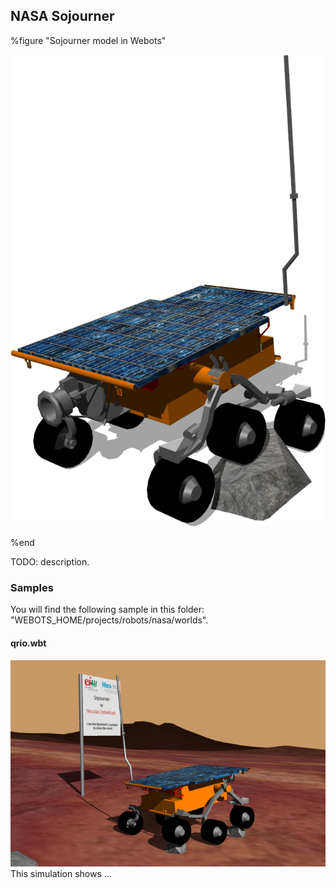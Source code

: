 ## NASA Sojourner

%figure "Sojourner model in Webots"

![model.png](images/robots/sojourner/model.png)

%end

TODO: description.

### Samples

You will find the following sample in this folder: "WEBOTS\_HOME/projects/robots/nasa/worlds".

#### qrio.wbt

![sojourner.wbt.png](images/robots/sojourner/sojourner.wbt.png) This simulation shows ...
